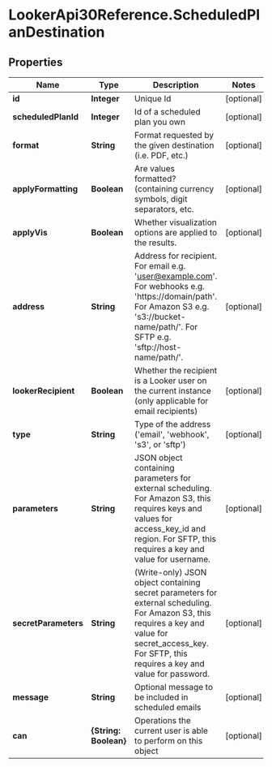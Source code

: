 # LookerApi30Reference.ScheduledPlanDestination

## Properties
Name | Type | Description | Notes
------------ | ------------- | ------------- | -------------
**id** | **Integer** | Unique Id | [optional] 
**scheduledPlanId** | **Integer** | Id of a scheduled plan you own | [optional] 
**format** | **String** | Format requested by the given destination (i.e. PDF, etc.) | [optional] 
**applyFormatting** | **Boolean** | Are values formatted? (containing currency symbols, digit separators, etc. | [optional] 
**applyVis** | **Boolean** | Whether visualization options are applied to the results. | [optional] 
**address** | **String** | Address for recipient. For email e.g. &#39;user@example.com&#39;. For webhooks e.g. &#39;https://domain/path&#39;. For Amazon S3 e.g. &#39;s3://bucket-name/path/&#39;. For SFTP e.g. &#39;sftp://host-name/path/&#39;.  | [optional] 
**lookerRecipient** | **Boolean** | Whether the recipient is a Looker user on the current instance (only applicable for email recipients) | [optional] 
**type** | **String** | Type of the address (&#39;email&#39;, &#39;webhook&#39;, &#39;s3&#39;, or &#39;sftp&#39;) | [optional] 
**parameters** | **String** | JSON object containing parameters for external scheduling. For Amazon S3, this requires keys and values for access_key_id and region. For SFTP, this requires a key and value for username. | [optional] 
**secretParameters** | **String** | (Write-only) JSON object containing secret parameters for external scheduling. For Amazon S3, this requires a key and value for secret_access_key. For SFTP, this requires a key and value for password. | [optional] 
**message** | **String** | Optional message to be included in scheduled emails | [optional] 
**can** | **{String: Boolean}** | Operations the current user is able to perform on this object | [optional] 


